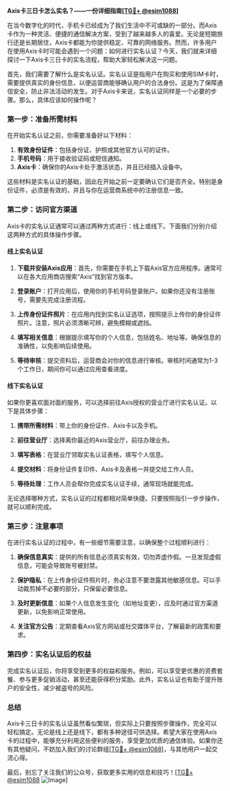 **Axis卡三日卡怎么实名？——一份详细指南[[TG💪+ @esim1088](https://t.me/s/esim1088)]**

在当今数字化的时代，手机卡已经成为了我们生活中不可或缺的一部分。而Axis卡作为一种灵活、便捷的通信解决方案，受到了越来越多人的喜爱。无论是短期旅行还是长期居住，Axis卡都能为你提供稳定、可靠的网络服务。然而，许多用户在使用Axis卡时可能会遇到一个问题：如何进行实名认证？今天，我们就来详细探讨一下Axis卡三日卡的实名流程，帮助大家轻松解决这一问题。

首先，我们需要了解什么是实名认证。实名认证是指用户在购买和使用SIM卡时，需要提供真实的身份信息，以便运营商能够确认用户的合法身份。这是为了保障通信安全，防止非法活动的发生。对于Axis卡来说，实名认证同样是一个必要的步骤。那么，具体应该如何操作呢？

### **第一步：准备所需材料**
在开始实名认证之前，你需要准备好以下材料：
1. **有效身份证件**：包括身份证、护照或其他官方认可的证件。
2. **手机号码**：用于接收验证码或短信通知。
3. **Axis卡**：确保你的Axis卡处于激活状态，并且已经插入设备中。

这些材料是实名认证的基础，因此在开始之前一定要确认它们是否齐全。特别是身份证件，必须是有效的，并且与你在运营商系统中的注册信息一致。

### **第二步：访问官方渠道**
Axis卡的实名认证通常可以通过两种方式进行：线上或线下。下面我们分别介绍这两种方式的具体操作步骤。

#### **线上实名认证**
1. **下载并安装Axis应用**：首先，你需要在手机上下载Axis官方应用程序。通常可以在各大应用商店搜索“Axis”找到官方版本。
   
2. **登录账户**：打开应用后，使用你的手机号码登录账户。如果你还没有注册账号，需要先完成注册流程。

3. **上传身份证件照片**：在应用内找到实名认证选项，按照提示上传你的身份证件照片。注意，照片必须清晰可辨，避免模糊或遮挡。

4. **填写相关信息**：根据提示填写你的个人信息，包括姓名、地址等。确保信息的准确性，以免影响后续使用。

5. **等待审核**：提交资料后，运营商会对你的信息进行审核。审核时间通常为1-3个工作日，期间你可以通过应用查看进度。

#### **线下实名认证**
如果你更喜欢面对面的服务，可以选择前往Axis授权的营业厅进行实名认证。以下是具体步骤：

1. **携带所需材料**：带上你的身份证件、Axis卡以及手机。

2. **前往营业厅**：选择离你最近的Axis营业厅，前往办理业务。

3. **填写表格**：在营业厅领取实名认证表格，填写个人信息。

4. **提交材料**：将身份证件复印件、Axis卡及表格一并提交给工作人员。

5. **等待处理**：工作人员会帮你完成实名认证手续，通常现场就能完成。

无论选择哪种方式，实名认证的过程都相对简单快捷。只要按照指引一步步操作，就可以顺利完成。

### **第三步：注意事项**
在进行实名认证的过程中，有一些细节需要注意，以确保整个过程顺利进行：
1. **确保信息真实**：提供的所有信息必须真实有效，切勿弄虚作假。一旦发现虚假信息，可能会导致账号被封禁。
   
2. **保护隐私**：在上传身份证件照片时，务必注意不要泄露其他敏感信息。可以手动裁剪掉不必要的部分，只保留必要信息。

3. **及时更新信息**：如果个人信息发生变化（如地址变更），应及时通过官方渠道更新，以免影响正常使用。

4. **关注官方公告**：定期查看Axis官方网站或社交媒体平台，了解最新的政策和要求。

### **第四步：实名认证后的权益**
完成实名认证后，你将享受到更多的权益和服务。例如，可以享受更优惠的资费套餐、参与更多促销活动，甚至还能获得积分奖励。此外，实名认证也有助于提升账户的安全性，减少被盗号的风险。

### **总结**
Axis卡三日卡的实名认证虽然看似繁琐，但实际上只要按照步骤操作，完全可以轻松搞定。无论是线上还是线下，都有多种途径可供选择。希望大家在使用Axis卡的过程中，能够充分利用这些便利的服务，享受更加优质的通信体验。如果你还有其他疑问，不妨加入我们的讨论群组[[TG💪+ @esim1088](https://t.me/s/esim1088)]，与其他用户一起交流心得。

最后，别忘了关注我们的公众号，获取更多实用的信息和技巧！[[TG💪+ @esim1088](https://t.me/s/esim1088) ![Image](https://i.postimg.cc/4NQfJmqS/Snipaste-2025-05-13-00-14-12.png)]